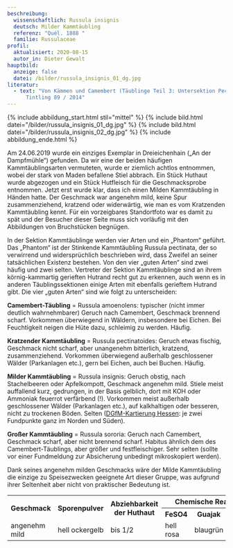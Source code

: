 ```yaml
---
beschreibung:
  wissenschaftlich: Russula insignis
  deutsch: Milder Kammtäubling
  referenz: "Quél. 1888 "
  familie: Russulaceae
profil:
  aktualisiert: 2020-08-15
  autor_in: Dieter Gewalt
hauptbild:
  anzeige: false
  datei: /bilder/russula_insignis_01_dg.jpg
literatur:
  - text: "Von Kämmen und Camembert (Täublinge Teil 3: Untersektion Pectinatinae) >
      Tintling 89 / 2014"
---
```

{% include abbildung_start.html stil="mittel" %}
{% include bild.html datei="/bilder/russula_insignis_01_dg.jpg" %}
{% include bild.html datei="/bilder/russula_insignis_02_dg.jpg" %}
{% include abbildung_ende.html %}

Am 24.06.2019 wurde ein einziges Exemplar in Dreieichenhain („An der Dampfmühle“) gefunden. Da wir eine der beiden häufigen Kammtäublingsarten vermuteten, wurde er ziemlich achtlos entnommen, wobei der stark von Maden befallene Stiel abbrach. Ein Stück Huthaut wurde abgezogen und ein Stück Hutfleisch für die Geschmacksprobe entnommen. Jetzt erst wurde klar, dass ich einen Milden Kammtäubling in Händen hatte. Der Geschmack war angenehm mild, keine Spur zusammenziehend, kratzend oder widerwärtig, wie man es vom Kratzenden Kammtäubling kennt. Für ein vorzeigbares Standortfoto war es damit zu spät und der Besucher dieser Seite muss sich vorläufig mit den Abbildungen von Bruchstücken begnügen.

In der Sektion Kammtäublinge werden vier Arten und ein „Phantom“ geführt. Das „Phantom“ ist der Stinkende Kammtäubling Russula pectinata, der so verwirrend und widersprüchlich beschrieben wird, dass Zweifel an seiner tatsächlichen Existenz bestehen. Von den vier „guten Arten“ sind zwei häufig und zwei selten. Vertreter der Sektion Kammtäublinge sind an ihrem körnig-kammartig gerieften Hutrand recht gut zu erkennen, auch wenn es in anderen Täublingssektionen einige Arten mit ebenfalls gerieftem Hutrand gibt. Die vier „guten Arten“ sind wie folgt zu unterscheiden:

**Camembert-Täubling** = Russula amoenolens: typischer (nicht immer deutlich wahrnehmbarer) Geruch nach Camembert, Geschmack brennend scharf. Vorkommen überwiegend in Wäldern, insbesondere bei Eichen. Bei Feuchtigkeit neigen die Hüte dazu, schleimig zu werden. Häufig.

**Kratzender Kammtäubling** = Russula pectinatoides: Geruch etwas fischig, Geschmack nicht scharf, aber unangenehm bitterlich, kratzend, zusammenziehend. Vorkommen überwiegend außerhalb geschlossener Wälder (Parkanlagen etc.), gern bei Eichen, auch bei Buchen. Häufig.

**Milder Kammtäubling** = Russula insignis: Geruch obstig, nach Stachelbeeren oder Apfelkompott, Geschmack angenehm mild. Stiele meist auffallend kurz, gedrungen, in der Basis gelblich, dort mit KOH oder Ammoniak feuerrot verfärbend (!). Vorkommen meist außerhalb geschlossener Wälder (Parkanlagen etc.), auf kalkhaltigen oder besseren, nicht zu trockenen Böden. Selten ([DGfM-Kartierung Hessen](http://hessen.pilze-deutschland.de/organismen/russula-insignis-qu%C3%A9l-1888-1): je zwei Fundpunkte ganz im Norden und Süden).

**Großer Kammtäubling** = Russula sororia: Geruch nach Camembert, Geschmack scharf, aber nicht brennend scharf. Habitus ähnlich dem des Camembert-Täublings, aber größer und festfleischiger. Sehr selten (sollte vor einer Fundmeldung zur Absicherung unbedingt mikroskopiert werden).

Dank seines angenehm milden Geschmacks wäre der Milde Kammtäubling die einzige zu Speisezwecken geeignete Art dieser Gruppe, was aufgrund ihrer Seltenheit aber nicht von praktischer Bedeutung ist.

<div class="table-responsive">
  <table class="table taeubling">
    <tr>
      <th rowspan="2">Geschmack</th>
      <th rowspan="2">Sporenpulver</th>
      <th rowspan="2">Abziehbarkeit der Huthaut</th>
      <th colspan="3" class="text-center">Chemische Reaktion</th>
    </tr>
    <tr>
      <th>FeSO4</th>
      <th>Guajak</th>
      <th>Phenol</th>
    </tr>
    <tr>
      <td>angenehm mild</td>
      <td>hell ockergelb</td>
      <td>bis 1/2</td>
      <td>hell rosa</td>
      <td>blaugrün</td>
      <td>weinrot</td>    
    </tr>
  </table>
</div>